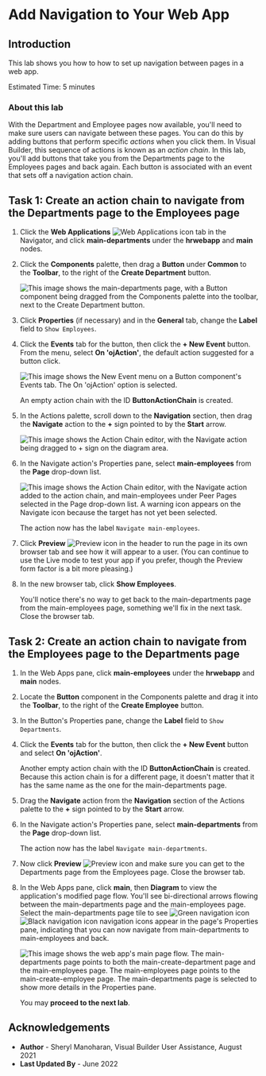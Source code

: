 # Add Navigation to Your Web App

## Introduction

This lab shows you how to how to set up navigation between pages in a web app.

Estimated Time: 5 minutes

### About this lab

With the Department and Employee pages now available, you'll need to make sure users can navigate between these pages. You can do this by adding buttons that perform specific *actions* when you click them. In Visual Builder, this sequence of actions is known as an *action chain*. In this lab, you'll add buttons that take you from the Departments page to the Employees pages and back again. Each button is associated with an event that sets off a navigation action chain.

## Task 1: Create an action chain to navigate from the Departments page to the Employees page

1.  Click the **Web Applications** ![Web Applications icon](./images/vbcsnd_webapp_icon.png) tab in the Navigator, and click **main-departments** under the **hrwebapp** and **main** nodes.
2.  Click the **Components** palette, then drag a **Button** under **Common** to the **Toolbar**, to the right of the **Create Department** button.

    ![](./images/vbcsnd_cse_s2.png "This image shows the main-departments page, with a Button component being dragged from the Components palette into the toolbar, next to the Create Department button.")

3.  Click **Properties** (if necessary) and in the **General** tab, change the **Label** field to `Show Employees`.
4.  Click the **Events** tab for the button, then click the **\+ New Event** button. From the menu, select **On 'ojAction'**, the default action suggested for a button click.

    ![](./images/vbcsnd_cse_s4.png "This image shows the New Event menu on a Button component's Events tab. The On 'ojAction' option is selected.")

    An empty action chain with the ID **ButtonActionChain** is created.

5.  In the Actions palette, scroll down to the **Navigation** section, then drag the **Navigate** action to the **+** sign pointed to by the **Start** arrow.

    ![](./images/new-buttonactionchain.png "This image shows the Action Chain editor, with the Navigate action being dragged to + sign on the diagram area.")

6.  In the Navigate action's Properties pane, select **main-employees** from the **Page** drop-down list.

    ![](./images/vbcsnd_cse_s6.png "This image shows the Action Chain editor, with the Navigate action added to the action chain, and main-employees under Peer Pages selected in the Page drop-down list. A warning icon appears on the Navigate icon because the target has not yet been selected.")

    The action now has the label `Navigate main-employees`.

7.  Click **Preview** ![Preview icon](./images/vbcsnd_run_icon.png) in the header to run the page in its own browser tab and see how it will appear to a user. (You can continue to use the Live mode to test your app if you prefer, though the Preview form factor is a bit more pleasing.)

8.  In the new browser tab, click **Show Employees**.

    You'll notice there's no way to get back to the main-departments page from the main-employees page, something we'll fix in the next task. Close the browser tab.

## Task 2: Create an action chain to navigate from the Employees page to the Departments page

1.  In the Web Apps pane, click **main-employees** under the **hrwebapp** and **main** nodes.

2.  Locate the **Button** component in the Components palette and drag it into the **Toolbar**, to the right of the **Create Employee** button.
3.  In the Button's Properties pane, change the **Label** field to `Show Departments`.
4.  Click the **Events** tab for the button, then click the **+ New Event** button and select **On 'ojAction'**.

    Another empty action chain with the ID **ButtonActionChain** is created. Because this action chain is for a different page, it doesn't matter that it has the same name as the one for the main-departments page.

5.  Drag the **Navigate** action from the **Navigation** section of the Actions palette to the **+** sign pointed to by the **Start** arrow.

6.  In the Navigate action's Properties pane, select **main-departments** from the **Page** drop-down list.

    The action now has the label `Navigate main-departments`.

7.  Now click **Preview** ![Preview icon](./images/vbcsnd_run_icon.png) and make sure you can get to the Departments page from the Employees page. Close the browser tab.

8. In the Web Apps pane, click **main**, then **Diagram** to view the application's modified page flow. You'll see bi-directional arrows flowing between the main-departments page and the main-employees page. Select the main-departments page tile to see ![Green navigation icon](images/diagram-navigation-icon-green.png) ![Black navigation icon](images/diagram-navigation-icon-black.png) navigation icons appear in the page's Properties pane, indicating that you can now navigate from main-departments to main-employees and back.

    ![](./images/vbcsnd_cpc_s9.png "This image shows the web app's main page flow. The main-departments page points to both the main-create-department page and the main-employees page. The main-employees page points to the main-create-employee page. The main-departments page is selected to show more details in the Properties pane.")

    You may **proceed to the next lab**.

## Acknowledgements

* **Author** - Sheryl Manoharan, Visual Builder User Assistance, August 2021
* **Last Updated By** - June 2022
